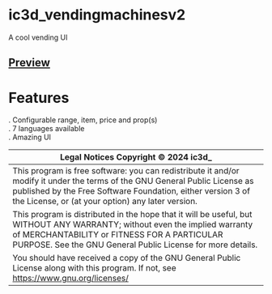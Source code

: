 # ic3d_vendingmachinesv2

A cool vending UI

## [Preview]([https://youtu.be/](https://youtu.be/8nQcVAV5tJQ))

# Features
. Configurable range, item, price and prop(s)  
. 7 languages available  
. Amazing UI


| Legal Notices Copyright © 2024 ic3d_ 
| -------------
|This program is free software: you can redistribute it and/or modify it under the terms of the GNU General Public License as published by the Free Software Foundation, either version 3 of the License, or (at your option) any later version.
|This program is distributed in the hope that it will be useful, but WITHOUT ANY WARRANTY; without even the implied warranty of MERCHANTABILITY or FITNESS FOR A PARTICULAR PURPOSE. See the GNU General Public License for more details.
|You should have received a copy of the GNU General Public License along with this program. If not, see https://www.gnu.org/licenses/
